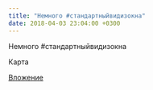 ```yaml
---
title: "Немного #стандартныйвидизокна"
date: 2018-04-03 23:04:00 +0300
---
```


Немного #стандартныйвидизокна

Карта

[Вложение](https://vk.com/photo41076938_456243149)
